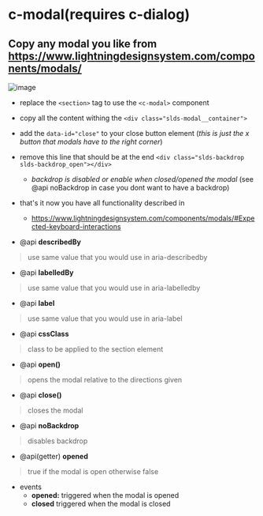 # c-modal(requires c-dialog)

## Copy any modal you like from https://www.lightningdesignsystem.com/components/modals/

![image](https://user-images.githubusercontent.com/68650314/140563798-2f8328fa-ee3e-4b05-b528-56790e3d8a15.png)

* replace the `<section>` tag to use the `<c-modal>` component

* copy all the content withing the `<div class="slds-modal__container">`

* add the `data-id="close"` to your close button element (_this is just the x button that modals have to the right corner_)

* remove this line that should be at the end `<div class="slds-backdrop slds-backdrop_open"></div>`
  * _backdrop is disabled or enable when closed/opened the modal_ (see @api noBackdrop in case you dont want to have a backdrop)

* that's it now you have all functionality described in
  * https://www.lightningdesignsystem.com/components/modals/#Expected-keyboard-interactions
 

* @api **describedBy**

> use same value that you would use in aria-describedby

* @api **labelledBy**

> use same value that you would use in aria-labelledby

* @api **label**

> use same value that you would use in aria-label

* @api **cssClass**

> class to be applied to the section element

* @api **open()**

> opens the modal relative to the directions given

* @api **close()**

> closes the modal

* @api **noBackdrop**

> disables backdrop

* @api(getter) **opened**

> true if the modal is open otherwise false

* events
  * **opened:** triggered when the modal is opened
  * **closed** triggered when the modal is closed

